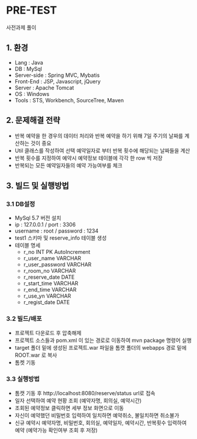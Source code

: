 # PRE-TEST
사전과제 풀이

## 1. 환경
- Lang : Java
- DB : MySql
- Server-side : Spring MVC, Mybatis
- Front-End : JSP, Javascript, jQuery
- Server : Apache Tomcat
- OS : Windows
- Tools : STS, Workbench, SourceTree, Maven

## 2. 문제해결 전략
- 반복 예약을 한 경우의 데이터 처리와 반복 예약을 하기 위해 7일 주기의 날짜를 계산하는 것이 중요
- Util 클래스를 작성하여 선택 예약일자로 부터 반복 횟수에 해당되는 날짜들을 계산
- 반복 횟수를 지정하여 예약시 예약정보 테이블에 각각 한 row 씩 저장
- 반복되는 모든 예약일자들의 예약 가능여부를 체크

## 3. 빌드 및 실행방법
### 3.1 DB설정
- MySql 5.7 버전 설치
- ip : 127.0.0.1 / port : 3306
- username : root / password : 1234
- test1 스키마 및 reserve_info 테이블 생성
- 테이블 명세
  - r_no            INT     PK  AutoIncrement
  - r_user_name     VARCHAR
  - r_user_password VARCHAR
  - r_room_no       VARCHAR
  - r_reserve_date  DATE
  - r_start_time    VARCHAR
  - r_end_time      VARCHAR
  - r_use_yn        VARCHAR
  - r_regist_date   DATE

### 3.2 빌드/배포
- 프로젝트 다운로드 후 압축해제
- 프로젝트 소스들과 pom.xml 이 있는 경로로 이동하여 mvn package 명령어 실행
- target 폴더 밑에 생성된 프로젝트.war 파일을 톰캣 폴더의 webapps 경로 밑에 ROOT.war 로 복사
- 톰켓 기동

### 3.3 실행방법
- 톰캣 기동 후 http://localhost:8080/reserve/status url로 접속
- 일자 선택하여 예약 현황 조회 (예약자명, 회의실, 예약시간)
- 조회된 예약정보 클릭하면 세부 정보 화면으로 이동
- 자신이 예약했던 비밀번호 입력하여 일치하면 예약취소, 불일치하면 취소불가
- 신규 예약시 예약자명, 비밀번호, 회의실, 예약일자, 예약시간, 반복횟수 입력하여 예약 (예약가능 확인여부 조회 후 저장)
